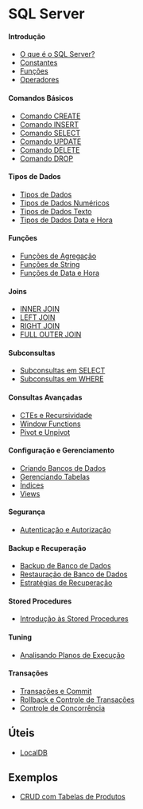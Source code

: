 # SQL Server

#### Introdução

- [O que é o SQL Server?](01_sql_server/01_introducao/o-que-e-sql-server.md)
- [Constantes](01_sql_server/01_introducao/constantes.md)
- [Funções](01_sql_server/01_introducao/funcoes.md)
- [Operadores](01_sql_server/01_introducao/operadores.md)

#### Comandos Básicos

- [Comando CREATE](01_sql_server/02_comandos_basicos/create.md)
- [Comando INSERT](01_sql_server/02_comandos_basicos/insert.md)
- [Comando SELECT](01_sql_server/02_comandos_basicos/select.md)
- [Comando UPDATE](01_sql_server/02_comandos_basicos/update.md)
- [Comando DELETE](01_sql_server/02_comandos_basicos/delete.md)
- [Comando DROP](01_sql_server/02_comandos_basicos/drop.md)

#### Tipos de Dados

- [Tipos de Dados](01_sql_server/03_tipos_dados/tipos_dados.md)
- [Tipos de Dados Numéricos](01_sql_server/03_tipos_dados/numericos.md)
- [Tipos de Dados Texto](01_sql_server/03_tipos_dados/texto.md)
- [Tipos de Dados Data e Hora](01_sql_server/03_tipos_dados/data-hora.md)

#### Funções

- [Funções de Agregação](01_sql_server/04_funcoes/agregacao.md)
- [Funções de String](01_sql_server/04_funcoes/strings.md)
- [Funções de Data e Hora](01_sql_server/04_funcoes/data-hora.md)

#### Joins

- [INNER JOIN](01_sql_server/05_joins/inner-join.md)
- [LEFT JOIN](01_sql_server/05_joins/left-join.md)
- [RIGHT JOIN](01_sql_server/05_joins/right-join.md)
- [FULL OUTER JOIN](01_sql_server/05_joins/full-outer-join.md)

#### Subconsultas

- [Subconsultas em SELECT](01_sql_server/06_subconsultas/subconsultas-select.md)
- [Subconsultas em WHERE](01_sql_server/06_subconsultas/subconsultas-where.md)

#### Consultas Avançadas

- [CTEs e Recursividade](01_sql_server/07_consultas_avancadas/cte-recursivas.md)
- [Window Functions](01_sql_server/07_consultas_avancadas/window-functions.md)
- [Pivot e Unpivot](01_sql_server/07_consultas_avancadas/pivot-unpivot.md)

#### Configuração e Gerenciamento

- [Criando Bancos de Dados](01_sql_server/08_gerenciamento/criando-bancos-dados.md)
- [Gerenciando Tabelas](01_sql_server/08_gerenciamento/gerenciando-tabelas.md)
- [Índices](01_sql_server/08_gerenciamento/indices.md)
- [Views](01_sql_server/08_gerenciamento/views.md)

#### Segurança

- [Autenticação e Autorização](01_sql_server/09_seguranca/autenticacao-autorizacao.md)
<!-- 
- [Permissões em Tabelas](01_sql_server/09_seguranca/permissoes-tabelas.md)
- [Criptografia no SQL Server](01_sql_server/09_seguranca/criptografia.md)
- [Auditoria de Dados](01_sql_server/09_seguranca/auditoria.md)
- [Prevenção de SQL Injection](01_sql_server/09_seguranca/sql-injection.md) 
-->

#### Backup e Recuperação

- [Backup de Banco de Dados](01_sql_server/10_backup_recuperacao/backup-banco-dados.md)
- [Restauração de Banco de Dados](01_sql_server/10_backup_recuperacao/restauracao-banco-dados.md)
- [Estratégias de Recuperação](01_sql_server/10_backup_recuperacao/estrategias-recuperacao.md)

#### Stored Procedures

- [Introdução às Stored Procedures](01_sql_server/11_stored_procedures/introducao.md)
<!-- 
- [Criando Stored Procedures](01_sql_server/11_stored_procedures/criando.md)
- [Parâmetros de Entrada e Saída](01_sql_server/11_stored_procedures/parametros.md)
- [Stored Procedures Dinâmicas](01_sql_server/11_stored_procedures/dinamicas.md)
- [Vantagens e Boas Práticas](01_sql_server/11_stored_procedures/vantagens.md) 
-->

#### Tuning

- [Analisando Planos de Execução](01_sql_server/12_tuning/planos-execucao.md)
<!-- 
- [Otimização de Índices](01_sql_server/12_tuning/optimizacao-indices.md)
- [Tabelas Temporárias](01_sql_server/12_tuning/tabelas-temporarias.md)
- [Uso do SQL Profiler](01_sql_server/12_tuning/sql-profiler.md)
- [Diagnóstico de Deadlocks](01_sql_server/12_tuning/deadlocks.md) 
-->

#### Transações

- [Transações e Commit](01_sql_server/13_transacoes/commit.md)
- [Rollback e Controle de Transações](01_sql_server/13_transacoes/rollback.md)
- [Controle de Concorrência](01_sql_server/13_transacoes/concorrencia.md)

## Úteis

- [LocalDB](A_uteis/localdb.md)

## Exemplos

- [CRUD com Tabelas de Produtos](B_exemplos/crud-produtos.md)
<!-- 
- [Relatório de Vendas com Joins](exemplos/relatorio-vendas.md)
- [Funções para Cálculos Financeiros](exemplos/funcoes-calculos-financeiros.md)
- [Gerenciamento de Usuários e Permissões](exemplos/usuarios-permissoes.md)
- [Exemplo de Stored Procedure com Parâmetros](exemplos/stored-procedure-parametros.md)
- [Usando Triggers para Auditoria](exemplos/triggers-auditoria.md) 
-->
